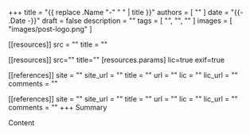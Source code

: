 +++
title       = "{{ replace .Name "-" " " | title }}"
authors     = [ "" ]
date        = "{{- .Date -}}"
draft       = false
description = ""
tags        = [ "", "", "" ]
images      = [ "images/post-logo.png" ]

[[resources]]
    src   = ""
    title = ""

[[resources]]
   src=""
   title=""
   [resources.params]
        lic=true
        exif=true

[[references]]
    site     = ""
    site_url = ""
    title    = ""
    url      = ""
    lic      = ""
    lic_url  = ""
    comments = ""


[[references]]
    site     = ""
    site_url = ""
    title    = ""
    url      = ""
    lic      = ""
    lic_url  = ""
    comments = ""
+++
Summary
<!--more-->

Content

